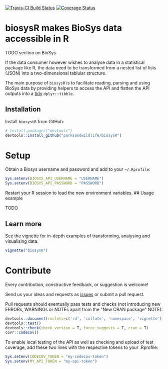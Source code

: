 <!-- README.md is generated from README.Rmd. Please edit that file -->
[![Travis-CI Build Status](https://travis-ci.org/parksandwildlife/biosysR.png?branch=master)](https://travis-ci.org/parksandwildlife/biosysR) [![Coverage Status](https://coveralls.io/repos/github/parksandwildlife/biosysR/badge.svg?branch=master)](https://coveralls.io/github/parksandwildlife/biosysR?branch=master)

biosysR makes BioSys data accessible in R
=========================================

TODO section on BioSys.

If the data consumer however wishes to analyse data in a statistical package like R, the data need to be transformed from a nested list of lists (JSON) into a two-dimensional tablular structure.

The main purpose of `biosysR` is to facilitate reading, parsing and using BioSys data by providing helpers to access the API and flatten the API outputs into a [tidy](http://vita.had.co.nz/papers/tidy-data.html) `dplyr::tibble`.

Installation
------------

Install `biosystR` from GitHub:

``` r
# install.packages("devtools")
devtools::install_github("parksandwildlife/biosysR")
```

Setup
=====

Obtain a Biosys username and password and add to your `~/.Rprofile`:

``` r
Sys.setenv(BIOSYS_API_USERNAME = "USERNAME")
Sys.setenv(BIOSYS_API_PASSWORD = "PASSWORD")
```

Restart your R session to load the new environment variables. \#\# Usage example

TODO

Learn more
----------

See the vignette for in-depth examples of transforming, analysing and visualising data.

``` r
vignette("biosysR")
```

Contribute
==========

Every contribution, constructive feedback, or suggestion is welcome!

Send us your ideas and requests as [issues](https://github.com/parksandwildlife/biosysr/issues) or submit a pull request.

Pull requests should eventually pass tests and checks (not introducing new ERRORs, WARNINGs or NOTEs apart from the "New CRAN package" NOTE):

``` r
devtools::document(roclets=c('rd', 'collate', 'namespace', 'vignette'))
devtools::test()
devtools::check(check_version = T, force_suggests = T, cran = T)
covr::codecov()
```

To enable local testing of the API as well as checking and upload of test coverage, add these two lines with the respective tokens to your .Rprofile:

``` r
Sys.setenv(CODECOV_TOKEN = "my-codecov-token")
Sys.setenv(MY_API_TOKEN = "my-api-token")
```
